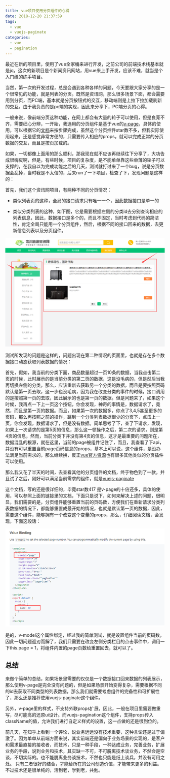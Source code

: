 ```yaml
---
title: vue项目使用分页组件的心得
date: 2018-12-20 21:37:59
tags:
  - vue
  - vuejs-paginate
categories:
  - vue  
  - pagination
---
```



最近在新的项目里，使用了vue全家桶来进行开发，之前公司的前端技术栈基本就是jq，这次的新项目是个新闻资讯网站，用vue来上手开发，应该不难，就当是个入门级的练手项目。

当然，第一次的开发过程，总是会遇到各种各样的问题，今天要跟大家分享的是一个很常见的功能，就是列表的分页。既然是资讯网，那么很多场景下面，都会需要用到分页，而PC端，基本就是分页按钮式的交互，移动端则是上拉下拉加载刷新的交互。由于我负责的是pc端的实现，因此来分享下，PC端分页的心得。

一般来说，像前端分页这种功能，在网上都会有大量的轮子可以使用，但是良莠不齐，需要细心分辨，一开始，我选用的分页组件是基于vue的[v-page](https://github.com/TerryZ/v-page)，具体的使用，可以根据它的[文档](https://terryz.gitee.io/vue/#/page)来按步骤完成，虽然这个分页控件star数不多，但我实际使用起来，还是感觉非常方便的，只需要传入相应的props，就可以完成正常的分页数据的交互，而且是按页加载的。

如果，一切都像上面用的那么顺利，那我现在就不应该再继续往下分享了，大功告成很嗨皮啊，但是，有些时候，项目的复杂度，是不能单单靠这些单薄的轮子可以支撑的，在我自以为完成功能之后的几天，测试就打过来了一个bug，说是分页数据会乱掉，当时我是不太信的，后来run了一下项目，检查了下，发现问题是这样的：

首先，我们这个资讯网项目，有两种不同的分页情况：

* 类似列表页的这种，全局的接口请求只有唯一一个，因此数据接口是单一的

* 类似分类列表的这种，如下图，它是需要根据左侧的分类id去分别查询相应的列表信息，因此，数据接口是多个的，而且不固定，当时考虑到代码的简洁性，肯定全局只能用一个分页组件，然后，根据不同的接口回来的数据，去更新信息列表以及分页组件。

![](https://github.com/bettermu/blog-picture-store/blob/master/20181220/1.png?raw=true)

测试所发现的问题是这样的，问题出现在第二种情况的页面里，也就是存在多个数据接口动态获取列表数据的情况：

首先，假如，我当前的分类下面，商品数量超过一页10条的数据，当我点击第二页的时候，此时展示的是当前分类的第二页的数据，这是没毛病的，但是然后当我再切换左侧的分类，那么，应该重新去获取另一个分类的数据，而且是要按照页码默认是第一页去取，这一步也没毛病，因为我在改变分类的事件的时候，接口调用的是按照第一页的去取，因此展示的也是第一页的数据。但是问题来了，如果这个时候，我再点一下上一页这个按钮，你会发现，神奇的事情是，数据请求了，竟然，而且是第一页的数据。而且，如果第一次的数据多，你点了3,4,5甚至更多的页码，那么再按照之前的操作，跳到一个分类列表数据很少的分页下，点击上一页，你会发现，数据请求了，但是没有数据。简单思考了下，查了下请求，发现，如果上一次请求的是第5页的信息，那么这一顿操作之后，第二次的请求，则是第4页的信息，然而，当前分类下并没有第4页的信息，这才是最重要的问题所在，数据混乱的根源，就在这里，当前的page被组件记住了，而且，我查看了下api，并没有可以重置当前page页码信息的props，基本上可以说，这个组件，是没办法满足当前需求的，那么继续换，反正[vue官方资源](https://github.com/vuejs/awesome-vue)也有很多其他类似的分页插件可以使用。

那么我又花了半天的时间，去查看其他的分页组件的文档，终于物色到了一款，并且试了之后，刚好可以满足当前需求的组件，就是[vuejs-paginate](https://github.com/lokyoung/vuejs-paginate)


这个文档，写的还是很详细的，毕竟star数417 是v-page的十倍还多，具体的使用，可以参照上面的链接里的文档，下面只是说下，如何来解决上述的问题，很明显，我们需要的是，分页组件能够重置当前的页码数，方便我们在重新请求分类列表数据的情况下，都能够重置成最开始的情况，也就是默认第一页的数据，因此，需要这个组件，能够拥有一个改变这个变量的props，那么，仔细阅读文档，会发现，下面这段话：

![](https://github.com/bettermu/blog-picture-store/blob/master/20181220/2.png?raw=true)

是的，v-model这个属性绑定，经过我的简单测试，就是设置组件当前的页码数，因此一切问题迎刃而解了，我们只需要在改变左侧分类栏目的点击事件中，调用一下this.page = 1，将组件内置的page页数给重置回去，就可以了。

## 总结

来做个简单的总结，如果场景里需要的仅仅是一个数据接口回来数据的列表展示，那么使用v-page是完全没有问题的，但是如果场景开始变得复杂，需要根据不同的id去获取不同类型的列表数据，那么我们就需要考虑组件的完备性和可扩展性了，那么还是推荐使用vuejs-paginate这个组件。   

另外，v-page里的样式，不支持外联props扩展，因此，一般在项目里需要做重写，尽可能高的还原ui设计。而vuejs-pagination这个组件，支持props传入className的值，允许我们进行自定义样式的设置，这一点做的还是很到位的。    

前几天，在知乎上看到一个评论，说业务远远没有技术重要，这种言论还是过于偏激了。因为单单从前端方面来说，其实前端还是偏向于业务场景的实现的，是客户和需求最直接的接收者，而技术，只是一种手段，一种达成业务，完善业务，扩展业务的手段，说到业务和技术，其实缺一不可，不可脱离技术谈业务，不然会是空谈，不切实际的。也不能脱离业务谈技术，不然也只能是纸上谈兵，并没有可用之处。
只有二者很好的结合，才能给所在的公司创造价值，才能带来更多的利益。不过技术还是很单纯的，活到老，学到老，共勉。





